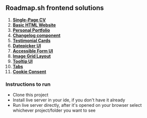 ## Roadmap.sh frontend solutions

<ol>
    <li><b><a href="https://roadmap.sh/projects/single-page-cv">Single-Page CV</a></b></li>
    <li><b><a href="https://roadmap.sh/projects/basic-html-website">Basic HTML Website</a></b></li>
    <li><b><a href="https://roadmap.sh/projects/portfolio-website">Personal Portfolio</a></b></li>
    <li><b><a href="https://roadmap.sh/projects/changelog-component">Changelog component</a></b></li>
    <li><b><a href="https://roadmap.sh/projects/testimonial-cards">Testimonial Cards</a></b></li>
    <li><b><a href="https://roadmap.sh/projects/datepicker-ui">Datepicker UI</a></b></li>
    <li><b><a href="https://roadmap.sh/projects/accessible-form-ui">Accessible Form UI</a></b>
    </li>
    <li><b><a href="https://roadmap.sh/projects/image-grid">Image Grid Layout</a></b></li>
    <li><b><a href="https://roadmap.sh/projects/tooltip-ui">Tooltip UI</a></b></li>
    <li><b><a href="https://roadmap.sh/projects/simple-tabs">Tabs</a></b></li>
    <li><b><a href="https://roadmap.sh/projects/cookie-consent">Cookie Consent</a></b></li>
</ol>

### Instructions to run

- Clone this project
- Install live server in your ide, if you don't have it already
- Run live server directly, after it's opened on your browser select whichever project/folder you want to see
